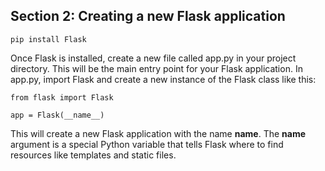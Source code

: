 ## Section 2: Creating a new Flask application

```
pip install Flask
```

Once Flask is installed, create a new file called app.py in your project directory. This will be the main entry point for your Flask application. In app.py, import Flask and create a new instance of the Flask class like this:

```
from flask import Flask

app = Flask(__name__)
```

This will create a new Flask application with the name __name__. The __name__ argument is a special Python variable that tells Flask where to find resources like templates and static files.
